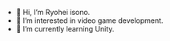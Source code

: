 - 👋 Hi, I’m Ryohei isono.
- 👀 I’m interested in video game development.
- 🌱 I’m currently learning Unity.
<!-- 💞️ I’m looking to collaborate on ...
<!-- 📫 How to reach me ...

<!---
Risono/Risono is a ✨ special ✨ repository because its `README.md` (this file) appears on your GitHub profile.
You can click the Preview link to take a look at your changes.
--->
